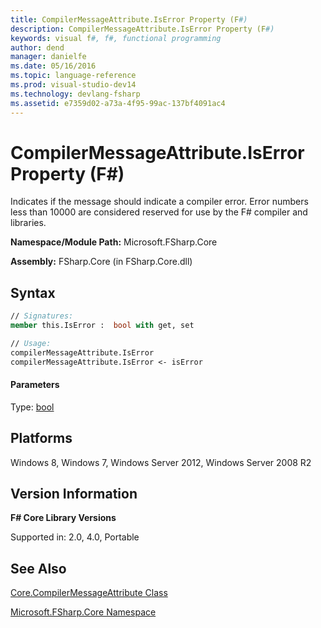 ```yaml
---
title: CompilerMessageAttribute.IsError Property (F#)
description: CompilerMessageAttribute.IsError Property (F#)
keywords: visual f#, f#, functional programming
author: dend
manager: danielfe
ms.date: 05/16/2016
ms.topic: language-reference
ms.prod: visual-studio-dev14
ms.technology: devlang-fsharp
ms.assetid: e7359d02-a73a-4f95-99ac-137bf4091ac4 
---
```


# CompilerMessageAttribute.IsError Property (F#)

Indicates if the message should indicate a compiler error. Error numbers less than 10000 are considered reserved for use by the F# compiler and libraries.

**Namespace/Module Path:** Microsoft.FSharp.Core

**Assembly:** FSharp.Core (in FSharp.Core.dll)


## Syntax

```fsharp
// Signatures:
member this.IsError :  bool with get, set

// Usage:
compilerMessageAttribute.IsError
compilerMessageAttribute.IsError <- isError
```

#### Parameters
Type: [bool](https://msdn.microsoft.com/library/89c0cf9c-49ce-4207-a3be-555851a67dd5)

## Platforms
Windows 8, Windows 7, Windows Server 2012, Windows Server 2008 R2


## Version Information
**F# Core Library Versions**

Supported in: 2.0, 4.0, Portable

## See Also
[Core.CompilerMessageAttribute Class](Core.CompilerMessageAttribute-Class-%5BFSharp%5D.md)

[Microsoft.FSharp.Core Namespace](Microsoft.FSharp.Core-Namespace-%5BFSharp%5D.md)